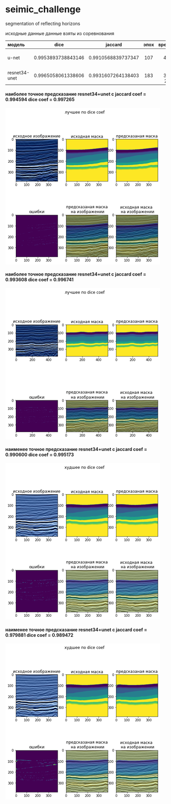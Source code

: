 # seimic_challenge
segmentation of reflecting horizons


исходные данные данные взяты из соревнования 


|модель|dice|jaccard|эпох|время|
|:------|:-----:|:--------:|:-------:|-------:|
|u-net|0.9953893738843146|0.9910568839737347|107|3ч 45м 8с|
|resnet34-unet|0.9965058061338606|0.9931607264138403|183|6ч 38м 23с|

#### наиболее точное предсказание resnet34+unet c jaccard coef = 0.994594 	dice coef = 0.997265
![наиболее точное предсказание resnet34+unet](https://raw.githubusercontent.com/Sugakusha/seimic_challenge/master/pic/best_dice_resnet.png )
#### наиболее точное предсказание resnet34+unet c jaccard coef = 0.993608 	dice coef = 0.996741
![наиболее точное предсказание unet](https://raw.githubusercontent.com/Sugakusha/seimic_challenge/master/pic/best_dice_unet.png)
#### наименее точное предсказание resnet34+unet c jaccard coef = 0.990600 	dice coef = 0.995173
![наименее точное предсказание resnet34+unet](https://raw.githubusercontent.com/Sugakusha/seimic_challenge/master/pic/worst_dice_resnet.png)
#### наименее точное предсказание resnet34+unet c jaccard coef = 0.979881 	dice coef = 0.989472
![наименее точное предсказание runet](https://raw.githubusercontent.com/Sugakusha/seimic_challenge/master/pic/worst_dice_unet.png)
